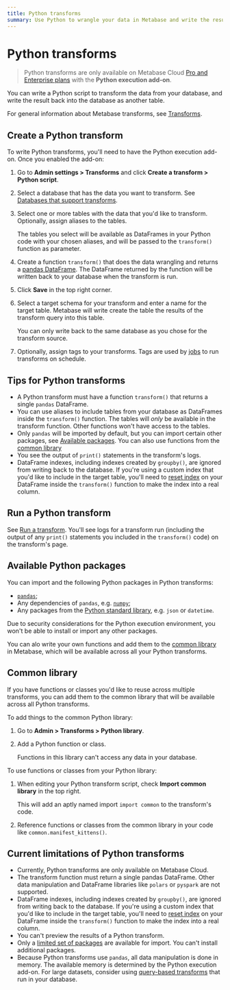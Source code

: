 ```yaml
---
title: Python transforms
summary: Use Python to wrangle your data in Metabase and write the results back to your database.
---
```


# Python transforms

> Python transforms are only available on Metabase Cloud [Pro and Enterprise plans](https://www.metabase.com/pricing) with the **Python execution add-on**.

You can write a Python script to transform the data from your database, and write the result back into the database as another table.

For general information about Metabase transforms, see [Transforms](transforms.md).

## Create a Python transform

To write Python transforms, you'll need to have the Python execution add-on. Once you enabled the add-on:

1. Go to **Admin settings > Transforms** and click **Create a transform > Python script**.

2. Select a database that has the data you want to transform. See [Databases that support transforms](transforms.md#databases-that-support-transforms).

3. Select one or more tables with the data that you'd like to transform. Optionally, assign aliases to the tables.

   The tables you select will be available as DataFrames in your Python code with your chosen aliases, and will be passed to the `transform()` function as parameter.

4. Create a function `transform()` that does the data wrangling and returns a [pandas DataFrame](https://pandas.pydata.org/docs/reference/api/pandas.DataFrame.html). The DataFrame returned by the function will be written back to your database when the transform is run.
5. Click **Save** in the top right corner.
6. Select a target schema for your transform and enter a name for the target table. Metabase will write create the table the results of the transform query into this table.

   You can only write back to the same database as you chose for the transform source.

7. Optionally, assign tags to your transforms. Tags are used by [jobs](transforms.md#jobs-and-tags) to run transforms on schedule.

## Tips for Python transforms

- A Python transform must have a function `transform()` that returns a single `pandas` DataFrame.
- You can use aliases to include tables from your database as DataFrames inside the `transform()` function. The tables will _only_ be available in the transform function. Other functions won't have access to the tables.
- Only `pandas` will be imported by default, but you can import certain other packages, see [Available packages](#available-packages). You can also use functions from the [common library](#common-library)
- You see the output of `print()` statements in the transform's logs.
- DataFrame indexes, including indexes created by `groupby()`, are ignored from writing back to the database. If you're using a custom index that you'd like to include in the target table, you'll need to [reset index](https://pandas.pydata.org/docs/reference/api/pandas.DataFrame.reset_index.html) on your DataFrame inside the `transform()` function to make the index into a real column.

## Run a Python transform

See [Run a transform](transforms.md#run-a-transform). You'll see logs for a transform run (including the output of any `print()` statements you included in the `transform()` code) on the transform's page.

## Available Python packages

You can import and the following Python packages in Python transforms:

- [`pandas`](https://pandas.pydata.org/);
- Any dependencies of `pandas`, e.g. [`numpy`](https://numpy.org/);
- Any packages from the [Python standard library](https://docs.python.org/3/library/index.html), e.g. `json` or `datetime`.

Due to security considerations for the Python execution environment, you won't be able to install or import any other packages.

You can alo write your own functions and add them to the [common library](#common-library) in Metabase, which will be available across all your Python transforms.

## Common library

If you have functions or classes you'd like to reuse across multiple transforms, you can add them to the common library that will be available across all Python transforms.

To add things to the common Python library:

1. Go to **Admin > Transforms > Python library**.

2. Add a Python function or class.

   Functions in this library can't access any data in your database.

To use functions or classes from your Python library:

1. When editing your Python transform script, check **Import common library** in the top right.

   This will add an aptly named import `import common` to the transform's code.

2. Reference functions or classes from the common library in your code like `common.manifest_kittens()`.

## Current limitations of Python transforms

- Currently, Python transforms are only available on Metabase Cloud.
- The transform function must return a single pandas DataFrame. Other data manipulation and DataFrame libraries like `polars` or `pyspark` are not supported.
- DataFrame indexes, including indexes created by `groupby()`, are ignored from writing back to the database. If you're using a custom index that you'd like to include in the target table, you'll need to [reset index](https://pandas.pydata.org/docs/reference/api/pandas.DataFrame.reset_index.html) on your DataFrame inside the `transform()` function to make the index into a real column.
- You can't preview the results of a Python transform.
- Only a [limited set of packages](#available-packages) are available for import. You can't install additional packages.
- Because Python transforms use `pandas`, all data manipulation is done in memory. The available memory is determined by the Python execution add-on. For large datasets, consider using [query-based transforms](transforms.md#query-based-transforms) that run in your database.
